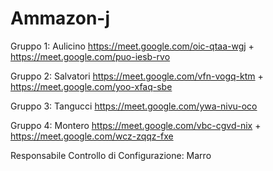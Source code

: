 # Ammazon-j

Gruppo 1: Aulicino https://meet.google.com/oic-qtaa-wgj + https://meet.google.com/puo-iesb-rvo

Gruppo 2: Salvatori https://meet.google.com/vfn-vogq-ktm + https://meet.google.com/yoo-xfaq-sbe

Gruppo 3: Tangucci https://meet.google.com/ywa-nivu-oco

Gruppo 4: Montero https://meet.google.com/vbc-cgvd-nix + https://meet.google.com/wcz-zqqz-fxe


Responsabile Controllo di Configurazione: Marro
